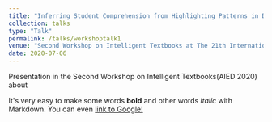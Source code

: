 ```yaml
---
title: "Inferring Student Comprehension from Highlighting Patterns in Digital Textbooks: An Exploration in an Authentic Learning Platform"
collection: talks
type: "Talk"
permalink: /talks/workshoptalk1
venue: "Second Workshop on Intelligent Textbooks at The 21th International Conference on Artificial Intelligence in Education (AIED’2020)"
date: 2020-07-06
---
```


Presentation in the Second Workshop on Intelligent Textbooks(AIED 2020) about  

It's very easy to make some words **bold** and other words *italic* with Markdown. You can even [link to Google!](http://google.com)
